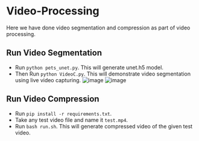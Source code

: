 # Video-Processing
Here we have done video segmentation and compression as part of video processing. 

## Run Video Segmentation
- Run `python pets_unet.py`. This will generate unet.h5 model.
- Then Run `python VideoC.py`. This will demonstrate video segmentation using live video capturing.
![image](https://user-images.githubusercontent.com/56959982/235854458-ae6a3347-8e74-4162-9de8-280dab15ad42.png)
![image](https://user-images.githubusercontent.com/56959982/235854517-fb674bef-242c-4c19-ab5c-ef156d24a0f2.png)



## Run Video Compression
- Run `pip install -r requirements.txt`.
- Take any test video file and name it `test.mp4`.
- Run `bash run.sh`. This will generate compressed video of the given test video.
